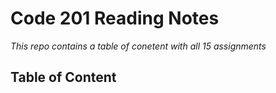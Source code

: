 # Code 201 Reading Notes
*This repo contains a table of conetent with all 15 assignments*


## **Table of Content**
